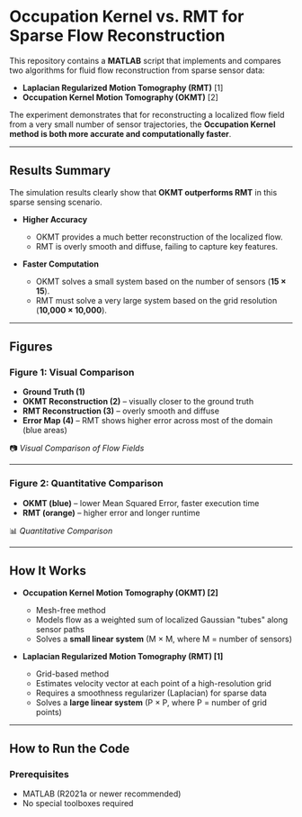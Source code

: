 # Occupation Kernel vs. RMT for Sparse Flow Reconstruction

This repository contains a **MATLAB** script that implements and compares two algorithms for fluid flow reconstruction from sparse sensor data:  

- **Laplacian Regularized Motion Tomography (RMT)** [1]  
- **Occupation Kernel Motion Tomography (OKMT)** [2]  

The experiment demonstrates that for reconstructing a localized flow field from a very small number of sensor trajectories, the **Occupation Kernel method is both more accurate and computationally faster**.

---

## Results Summary

The simulation results clearly show that **OKMT outperforms RMT** in this sparse sensing scenario.

- **Higher Accuracy**  
  - OKMT provides a much better reconstruction of the localized flow.  
  - RMT is overly smooth and diffuse, failing to capture key features.  

- **Faster Computation**  
  - OKMT solves a small system based on the number of sensors (**15 × 15**).  
  - RMT must solve a very large system based on the grid resolution (**10,000 × 10,000**).  

---

## Figures

### Figure 1: Visual Comparison
- **Ground Truth (1)**  
- **OKMT Reconstruction (2)** – visually closer to the ground truth  
- **RMT Reconstruction (3)** – overly smooth and diffuse  
- **Error Map (4)** – RMT shows higher error across most of the domain (blue areas)  

📷 *Visual Comparison of Flow Fields*

---

### Figure 2: Quantitative Comparison
- **OKMT (blue)** – lower Mean Squared Error, faster execution time  
- **RMT (orange)** – higher error and longer runtime  

📊 *Quantitative Comparison*

---

## How It Works

- **Occupation Kernel Motion Tomography (OKMT) [2]**  
  - Mesh-free method  
  - Models flow as a weighted sum of localized Gaussian "tubes" along sensor paths  
  - Solves a **small linear system** (M × M, where M = number of sensors)  

- **Laplacian Regularized Motion Tomography (RMT) [1]**  
  - Grid-based method  
  - Estimates velocity vector at each point of a high-resolution grid  
  - Requires a smoothness regularizer (Laplacian) for sparse data  
  - Solves a **large linear system** (P × P, where P = number of grid points)  

---

## How to Run the Code

### Prerequisites
- MATLAB (R2021a or newer recommended)  
- No special toolboxes required  
